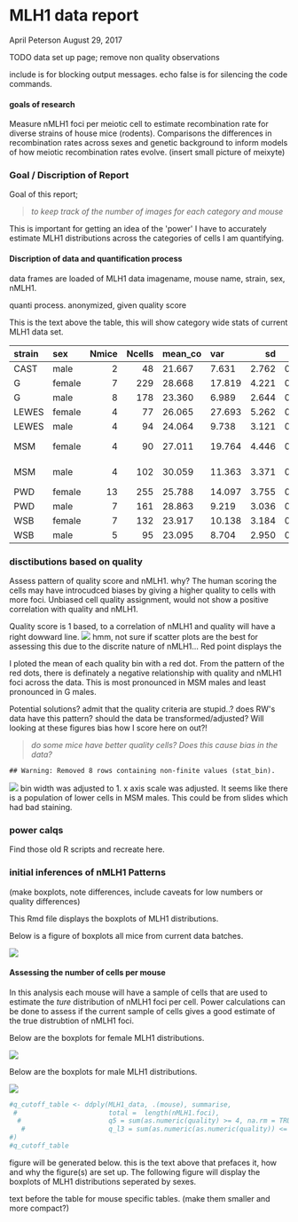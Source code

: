 MLH1 data report
================
April Peterson
August 29, 2017

TODO data set up page; remove non quality observations

include is for blocking output messages. echo false is for silencing the code commands.

#### goals of research

Measure nMLH1 foci per meiotic cell to estimate recombination rate for diverse strains of house mice (rodents). Comparisons the differences in recombination rates across sexes and genetic background to inform models of how meiotic recombination rates evolve. (insert small picture of meixyte)

### Goal / Discription of Report

Goal of this report;

> *to keep track of the number of images for each category and mouse*

This is important for getting an idea of the 'power' I have to accurately estimate MLH1 distributions across the categories of cells I am quantifying.

#### Discription of data and quantification process

data frames are loaded of MLH1 data imagename, mouse name, strain, sex, nMLH1.

quanti process. anonymized, given quality score

This is the text above the table, this will show category wide stats of current MLH1 data set.

| strain | sex    |  Nmice|  Ncells| mean\_co | var    |     sd|     se| subsp     | dataset |
|:-------|:-------|------:|-------:|:---------|:-------|------:|------:|:----------|:--------|
| CAST   | male   |      2|      48| 21.667   | 7.631  |  2.762|  0.399| Cast      | AP      |
| G      | female |      7|     229| 28.668   | 17.819 |  4.221|  0.279| Dom       | AP      |
| G      | male   |      8|     178| 23.360   | 6.989  |  2.644|  0.198| Dom       | AP      |
| LEWES  | female |      4|      77| 26.065   | 27.693 |  5.262|  0.600| Dom       | AP      |
| LEWES  | male   |      4|      94| 24.064   | 9.738  |  3.121|  0.322| Dom       | AP      |
| MSM    | female |      4|      90| 27.011   | 19.764 |  4.446|  0.469| Musc-Cast | AP      |
| MSM    | male   |      4|     102| 30.059   | 11.363 |  3.371|  0.334| Musc-Cast | AP      |
| PWD    | female |     13|     255| 25.788   | 14.097 |  3.755|  0.235| Musc      | AP      |
| PWD    | male   |      7|     161| 28.863   | 9.219  |  3.036|  0.239| Musc      | AP      |
| WSB    | female |      7|     132| 23.917   | 10.138 |  3.184|  0.277| Dom       | AP      |
| WSB    | male   |      5|      95| 23.095   | 8.704  |  2.950|  0.303| Dom       | AP      |

### disctibutions based on quality

Assess pattern of quality score and nMLH1. why? The human scoring the cells may have introcudced biases by giving a higher quality to cells with more foci. Unbiased cell quality assignment, would not show a positive correlation with quality and nMLH1.

Quality score is 1 based, to a correlation of nMLH1 and quality will have a right dowward line. ![](rmd_tutorial_files/figure-markdown_github-ascii_identifiers/scatter%20plots%20of%20nMLH1%20by%20score-1.png) hmm, not sure if scatter plots are the best for assessing this due to the discrite nature of nMLH1... Red point displays the

I ploted the mean of each quality bin with a red dot. From the pattern of the red dots, there is definately a negative relationship with quality and nMLH1 foci across the data. This is most pronounced in MSM males and least pronounced in G males.

Potential solutions? admit that the quality criteria are stupid..? does RW's data have this pattern? should the data be transformed/adjusted? Will looking at these figures bias how I score here on out?!

> *do some mice have better quality cells?* *Does this cause bias in the data?*

    ## Warning: Removed 8 rows containing non-finite values (stat_bin).

![](rmd_tutorial_files/figure-markdown_github-ascii_identifiers/unnamed-chunk-2-1.png) bin width was adjusted to 1. x axis scale was adjusted. It seems like there is a population of lower cells in MSM males. This could be from slides which had bad staining.

### power calqs

Find those old R scripts and recreate here.

### initial inferences of nMLH1 Patterns

(make boxplots, note differences, include caveats for low numbers or quality differences)

This Rmd file displays the boxplots of MLH1 distributions.

Below is a figure of boxplots all mice from current data batches.

![](rmd_tutorial_files/figure-markdown_github-ascii_identifiers/unnamed-chunk-4-1.png)

#### Assessing the number of cells per mouse

In this analysis each mouse will have a sample of cells that are used to estimate the *ture* distribution of nMLH1 foci per cell. Power calculations can be done to assess if the current sample of cells gives a good estimate of the true distrubtion of nMLH1 foci.

Below are the boxplots for female MLH1 distributions.

![](rmd_tutorial_files/figure-markdown_github-ascii_identifiers/unnamed-chunk-5-1.png)

Below are the boxplots for male MLH1 distributions.

![](rmd_tutorial_files/figure-markdown_github-ascii_identifiers/unnamed-chunk-6-1.png)

``` r
#q_cutoff_table <- ddply(MLH1_data, .(mouse), summarise,
 #                       total =  length(nMLH1.foci),
  #                      q5 = sum(as.numeric(quality) >= 4, na.rm = TRUE ), 
   #                     q_l3 = sum(as.numeric(as.numeric(quality)) <= 4, na.rm = TRUE)
#)
#q_cutoff_table
```

figure will be generated below. this is the text above that prefaces it, how and why the figure(s) are set up. The following figure will display the boxplots of MLH1 distributions seperated by sexes.

text before the table for mouse specific tables. (make them smaller and more compact?)
